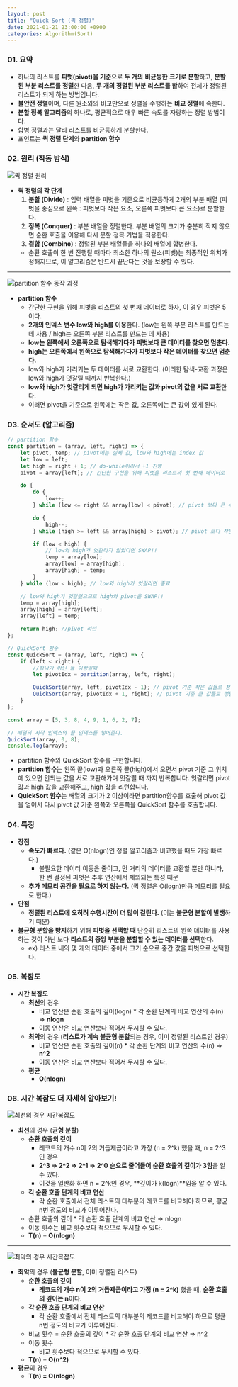 ```yaml
---
layout: post
title: "Quick Sort (퀵 정렬)"
date: 2021-01-21 23:00:00 +0900
categories: Algorithm(Sort)
---
```


### 01. 요약

- 하나의 리스트를 **피벗(pivot)을 기준**으로 **두 개의** **비균등한** **크기로 분할**하고, **분할된 부분 리스트를 정렬**한 다음, **두 개의 정렬된 부분 리스트를 합**하여 전체가 정렬된 리스트가 되게 하는 방법입니다.
- **불안전 정렬**이며, 다른 원소와의 비교만으로 정렬을 수행하는 **비교 정렬**에 속한다.
- **분할 정복 알고리즘**의 하나로, 평균적으로 매우 빠른 속도를 자랑하는 정렬 방법이다.
- 합병 정렬과는 달리 리스트를 비균등하게 분할한다.
- 포인트는 **퀵 정렬 단계**와 **partition 함수**

### 02. 원리 (작동 방식)

![퀵 정렬 원리](/public/img/Sort/quicksort1.JPG)

- **퀵 정렬의 각 단계**
  1. **분할 (Divide)** : 입력 배열을 피벗을 기준으로 비균등하게 2개의 부분 배열 (피벗을 중심으로 왼쪽 : 피벗보다 작은 요소, 오른쪽 피벗보다 큰 요소)로 분할한다.
  2. **정복 (Conquer)** : 부분 배열을 정렬한다. 부분 배열의 크기가 충분히 작지 않으면 순환 호출을 이용해 다시 분할 정복 기법을 적용한다.
  3. **결합 (Combine)** : 정렬된 부분 배열들을 하나의 배열에 합병한다.
  - 순환 호출이 한 번 진행될 때마다 최소한 하나의 원소(피벗)는 최종적인 위치가 정해지므로, 이 알고리즘은 반드시 끝난다는 것을 보장할 수 있다.

---

![partition 함수 동작 과정](/public/img/Sort/quicksort1.JPG)

- **partition 함수**
  - 간단한 구현을 위해 피벗을 리스트의 첫 번째 데이터로 하자, 이 경우 피벗은 5이다.
  - **2개의 인덱스 변수 low와 high를 이용**한다. (low는 왼쪽 부분 리스트를 만드는 데 사용 / high는 오른쪽 부분 리스트를 만드는 데 사용)
  - **low는 왼쪽에서 오른쪽으로 탐색해가다가 피벗보다 큰 데이터를 찾으면 멈춘다.**
  - **high는 오른쪽에서 왼쪽으로 탐색해가다가 피벗보다 작은 데이터를 찾으면 멈춘다.**
  - low와 high가 가리키는 두 데이터를 서로 교환한다. (이러한 탐색-교환 과정은 low와 high가 엇갈릴 때까지 반복한다.)
  - **low와 high가 엇갈리게 되면 high가 가리키는 값과 pivot의 값을 서로 교환**한다.
  - 이러면 pivot을 기준으로 왼쪽에는 작은 값, 오른쪽에는 큰 값이 있게 된다.

### 03. 순서도 (알고리즘)

```jsx
// partition 함수
const partition = (array, left, right) => {
	let pivot, temp; // pivot에는 실제 값, low와 high에는 index 값
	let low = left;
	let high = right + 1; // do-while이라서 +1 진행
	pivot = array[left]; // 간단한 구현을 위해 피벗을 리스트의 첫 번째 데이터로

	do {
		do {
			low++;
		} while (low <= right && array[low] < pivot); // pivot 보다 큰 수가 있으면 멈춤

		do {
			high--;
		} while (high >= left && array[high] > pivot); // pivot 보다 작은 수가 있으면 멈춤

		if (low < high) {
			// low와 high가 엇갈리지 않았다면 SWAP!!
			temp = array[low];
			array[low] = array[high];
			array[high] = temp;
		}
	} while (low < high); // low와 high가 엇갈리면 종료

	// low와 high가 엇갈렸으므로 high와 pivot을 SWAP!!
	temp = array[high];
	array[high] = array[left];
	array[left] = temp;

	return high; //pivot 리턴
};

// QuickSort 함수
const QuickSort = (array, left, right) => {
	if (left < right) {
		//하나가 아닌 둘 이상일때
		let pivotIdx = partition(array, left, right);

		QuickSort(array, left, pivotIdx - 1); // pivot 기준 작은 값들로 정렬된 왼쪽 리스트
		QuickSort(array, pivotIdx + 1, right); // pivot 기준 큰 값들로 정렬된 오른쪽 리스트
	}
};

const array = [5, 3, 8, 4, 9, 1, 6, 2, 7];

// 배열의 시작 인덱스와 끝 인덱스를 넣어준다.
QuickSort(array, 0, 8);
console.log(array);
```

- partition 함수와 QuickSort 함수를 구현합니다.
- **partition 함수**는 왼쪽 끝(low)과 오른쪽 끝(high)에서 오면서 pivot 기준 그 위치에 있으면 안되는 값을 서로 교환해가며 엇갈릴 때 까지 반복합니다. 엇갈리면 pivot값과 high 값을 교환해주고, high 값을 리턴합니다.
- **QuickSort 함수**는 배열의 크기가 2 이상이라면 partition함수를 호출해 pivot 값을 얻어서 다시 pivot 값 기준 왼쪽과 오른쪽을 QuickSort 함수를 호출합니다.

### 04. 특징

- **장점**
  - **속도가 빠르다.** (같은 O(nlogn)인 정렬 알고리즘과 비교했을 때도 가장 빠르다.)
    - 불필요한 데이터 이동은 줄이고, 먼 거리의 데이터를 교환할 뿐만 아니라, 한 번 결정된 피벗은 추후 연산에서 제외되는 특성 때문
  - **추가 메모리 공간을 필요로 하지 않는다.** (퀵 정렬은 O(logn)만큼 메모리를 필요로 한다.)
- **단점**
  - **정렬된 리스트에 오히려 수행시간이 더 많이 걸린다.** (이는 **불균형 분할이 발생**하기 때문)
- **불균형 분할을 방지**하기 위해 **피벗을 선택할 때** 단순히 리스트의 왼쪽 데이터를 사용하는 것이 아닌 보다 **리스트의 중앙 부분을 분할할 수 있는 데이터를 선택**한다.
  - ex) 리스트 내의 몇 개의 데이터 중에서 크기 순으로 중간 값을 피벗으로 선택한다.

### 05. 복잡도

- **시간 복잡도**
  - **최선**의 경우
    - 비교 연산은 순환 호출의 깊이(logn) \* 각 순환 단계의 비교 연산의 수(n) ⇒ **nlogn**
    - 이동 연산은 비교 연산보다 적어서 무시할 수 있다.
  - **최악**의 경우 (**리스트가 계속 불균형 분할**되는 경우, 이미 정렬된 리스트인 경우)
    - 비교 연산은 순환 호출의 깊이(n) \* 각 순환 단계의 비교 연산의 수(n) ⇒ **n^2**
    - 이동 연산은 비교 연산보다 적어서 무시할 수 있다.
  - **평균**
    - **O(nlogn)**

### 06. 시간 복잡도 더 자세히 알아보기!

![최선의 경우 시간복잡도](/public/img/Sort/quicksort3.JPG)

- **최선**의 경우 (**균형 분할**)
  - **순환 호출의 깊이**
    - 레코드의 개수 n이 2의 거듭제곱이라고 가정 (n = 2^k) 했을 때, n = 2^3인 경우
    - **2^3 ⇒ 2^2 ⇒ 2^1 ⇒ 2^0** **순으로 줄어들어 순환 호출의 깊이가 3임**을 알 수 있다.
    - 이것을 일반화 하면 n = 2^k인 경우, **깊이가 k(logn)**임을 알 수 있다.
  - **각 순환 호출 단계의 비교 연산**
    - 각 순환 호출에서 전체 리스트의 대부분의 레코드를 비교해야 하므로, 평균 n번 정도의 비교가 이루어진다.
  - 순환 호출의 깊이 \* 각 순환 호출 단계의 비교 연산 ⇒ nlogn
  - 이동 횟수는 비교 횟수보다 적으므로 무시할 수 있다.
  - **T(n) = O(nlogn)**

---

![최악의 경우 시간복잡도](/public/img/Sort/quicksort4.JPG)

- **최악**의 경우 (**불균형 분할**, 이미 정렬된 리스트)
  - **순환 호출의 깊이**
    - **레코드의 개수 n이 2의 거듭제곱이라고 가정 (n = 2^k)** 했을 때, **순환 호출의 깊이는 n**이다.
  - **각 순환 호출 단계의 비교 연산**
    - 각 순환 호출에서 전체 리스트의 대부분의 레코드를 비교해야 하므로 평균 n번 정도의 비교가 이루어진다.
  - 비교 횟수 = 순환 호출의 깊이 \* 각 순환 호출 단계의 비교 연산 ⇒ n^2
  - 이동 횟수
    - 비교 횟수보다 적으므로 무시할 수 있다.
  - **T(n) = O(n^2)**
- **평균**의 경우
  - **T(n) = O(nlogn)**
